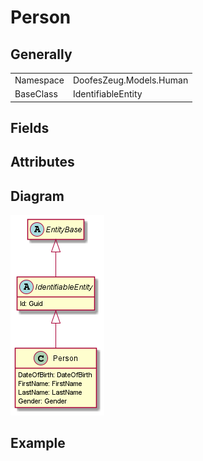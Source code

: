 ﻿# Person

## Generally

|||
|-|-|
|Namespace|DoofesZeug.Models.Human|
|BaseClass|IdentifiableEntity|

## Fields

## Attributes

## Diagram

![Person.png](./Person.png "Person")

## Example

